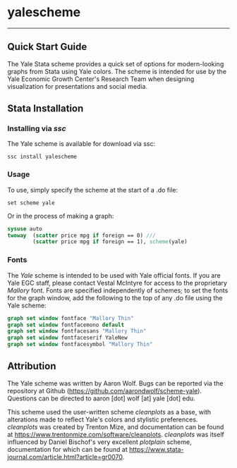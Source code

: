 # yalescheme

---

## Quick Start Guide

The Yale Stata scheme provides a quick set of options for modern-looking graphs from Stata using Yale colors. The scheme is intended for use by the Yale Economic Growth Center's Research Team when designing visualization for presentations and social media.

## Stata Installation

### Installing via *ssc*

The Yale scheme is available for download via ssc:

```
ssc install yalescheme
```

### Usage

To use, simply specify the scheme at the start of a .do file:

```
set scheme yale
```

Or in the process of making a graph:

```stata
sysuse auto
twoway  (scatter price mpg if foreign == 0) ///
		(scatter price mpg if foreign == 1), scheme(yale) 
```

### Fonts

The *Yale* scheme is intended to be used with Yale official fonts. If you are Yale EGC staff, please contact Vestal McIntyre for access to the proprietary *Mallory* font. Fonts are specified independently of schemes; to set the fonts for the graph window, add the following to the top of any .do file using the Yale scheme:

```stata
graph set window fontface "Mallory Thin"
graph set window fontfacemono default
graph set window fontfacesans "Mallory Thin"
graph set window fontfaceserif YaleNew
graph set window fontfacesymbol "Mallory Thin"
```


## Attribution

The Yale scheme was written by Aaron Wolf. Bugs can be reported via the repository at Github (https://github.com/aarondwolf/scheme-yale). Questions can be directed to aaron [dot] wolf [at] yale [dot] edu. 

This scheme used the user-written scheme *cleanplots* as a base, with alterations made to reflect Yale's colors and stylistic preferences. *cleanplots* was created by Trenton Mize, and documentation can be found at https://www.trentonmize.com/software/cleanplots. *cleanplots* was itself influenced by Daniel Bischof's very excellent *plotplain* scheme, documentation for which can be found at https://www.stata-journal.com/article.html?article=gr0070. 